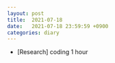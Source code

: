 ```yaml
---
layout: post
title:  2021-07-18
date:   2021-07-18 23:59:59 +0900
categories: diary
---
```


- [Research] coding 1 hour
